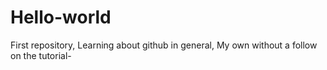 # Hello-world
First repository,
Learning about github in general,
My own without a follow on the tutorial-
